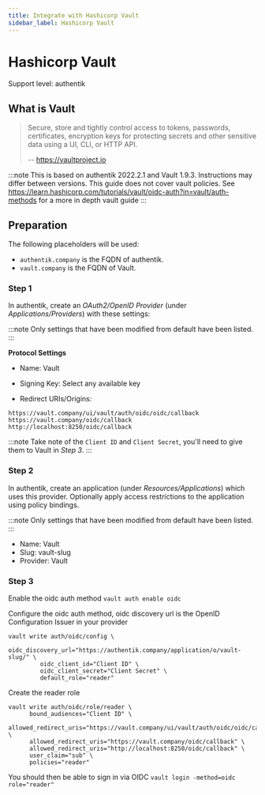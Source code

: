 ```yaml
---
title: Integrate with Hashicorp Vault
sidebar_label: Hashicorp Vault
---
```


# Hashicorp Vault

<span class="badge badge--primary">Support level: authentik</span>

## What is Vault

> Secure, store and tightly control access to tokens, passwords, certificates, encryption keys for protecting secrets and other sensitive data using a UI, CLI, or HTTP API.
>
> -- https://vaultproject.io

:::note
This is based on authentik 2022.2.1 and Vault 1.9.3. Instructions may differ between versions. This guide does not cover vault policies. See https://learn.hashicorp.com/tutorials/vault/oidc-auth?in=vault/auth-methods for a more in depth vault guide
:::

## Preparation

The following placeholders will be used:

-   `authentik.company` is the FQDN of authentik.
-   `vault.company` is the FQDN of Vault.

### Step 1

In authentik, create an _OAuth2/OpenID Provider_ (under _Applications/Providers_) with these settings:

:::note
Only settings that have been modified from default have been listed.
:::

**Protocol Settings**

-   Name: Vault
-   Signing Key: Select any available key

-   Redirect URIs/Origins:

```
https://vault.company/ui/vault/auth/oidc/oidc/callback
https://vault.company/oidc/callback
http://localhost:8250/oidc/callback
```

:::note
Take note of the `Client ID` and `Client Secret`, you'll need to give them to Vault in _Step 3_.
:::

### Step 2

In authentik, create an application (under _Resources/Applications_) which uses this provider. Optionally apply access restrictions to the application using policy bindings.

:::note
Only settings that have been modified from default have been listed.
:::

-   Name: Vault
-   Slug: vault-slug
-   Provider: Vault

### Step 3

Enable the oidc auth method
`vault auth enable oidc`

Configure the oidc auth method, oidc discovery url is the OpenID Configuration Issuer in your provider

```
vault write auth/oidc/config \
         oidc_discovery_url="https://authentik.company/application/o/vault-slug/" \
         oidc_client_id="Client ID" \
         oidc_client_secret="Client Secret" \
         default_role="reader"
```

Create the reader role

```
vault write auth/oidc/role/reader \
      bound_audiences="Client ID" \
      allowed_redirect_uris="https://vault.company/ui/vault/auth/oidc/oidc/callback" \
      allowed_redirect_uris="https://vault.company/oidc/callback" \
      allowed_redirect_uris="http://localhost:8250/oidc/callback" \
      user_claim="sub" \
      policies="reader"
```

You should then be able to sign in via OIDC
`vault login -method=oidc role="reader"`
